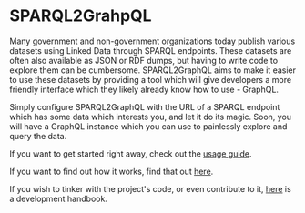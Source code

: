 # SPARQL2GrahpQL

Many government and non-government organizations today publish various datasets using Linked Data through SPARQL endpoints.
These datasets are often also available as JSON or RDF dumps, but having to write code to explore them can be cumbersome.
SPARQL2GraphQL aims to make it easier to use these datasets by providing a tool which will give developers a more
friendly interface which they likely already know how to use - GraphQL.

Simply configure SPARQL2GraphQL with the URL of a SPARQL endpoint which has some data which interests you, and
let it do its magic. Soon, you will have a GraphQL instance which you can use to painlessly explore and query the data.

If you want to get started right away, check out the [usage guide](usage.md).

If you want to find out how it works, find that out [here](overview.md).

If you wish to tinker with the project's code, or even contribute to it, [here](development.md) is a development
handbook.
